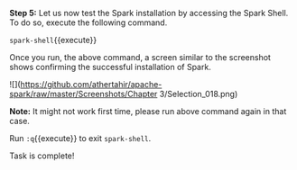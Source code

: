 

**Step 5:** Let us now test the Spark installation by accessing the Spark Shell. To do so, execute the following command.

`spark-shell`{{execute}}

Once you run, the above command, a screen similar to the screenshot shows confirming the successful installation of Spark.
 
![](https://github.com/athertahir/apache-spark/raw/master/Screenshots/Chapter 3/Selection_018.png)

**Note:** It might not work first time, please run above command again in that case.

Run `:q`{{execute}} to exit `spark-shell`.

Task is complete!


